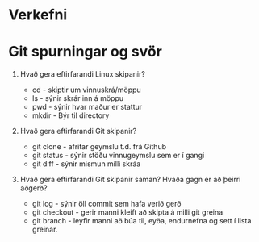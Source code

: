#  Verkefni

# Git spurningar og svör

1. Hvað gera eftirfarandi Linux skipanir?
    * cd - skiptir um vinnuskrá/möppu
    * ls - sýnir skrár inn á möppu
    * pwd - sýnir hvar maður er stattur
    * mkdir - Býr til directory

2. Hvað gera eftirfarandi Git skipanir?
    * git clone - afritar geymslu t.d. frá Github
    * git status - sýnir stöðu vinnugeymslu sem er í gangi
    * git diff - sýnir mismun milli skráa


3. Hvað gera eftirfarandi Git skipanir saman? Hvaða gagn er að þeirri aðgerð?
    * git log - sýnir öll commit sem hafa verið gerð
    * git checkout - gerir manni kleift að skipta á milli git greina
    * git branch - leyfir manni að búa til, eyða, endurnefna og sett í lista greinar.

